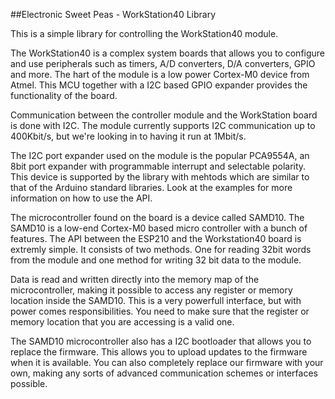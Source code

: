 ##Electronic Sweet Peas - WorkStation40 Library

This is a simple library for controlling the WorkStation40 module.

The WorkStation40 is a complex system boards that allows you to configure and use peripherals such as timers, A/D converters, D/A converters, GPIO and more. The hart of the module is a low power Cortex-M0 device from Atmel. This MCU together with a I2C based GPIO expander provides the functionality of the board. 

Communication between the controller module and the WorkStation board is done with I2C. The module currently supports I2C communication up to 400Kbit/s, but we're looking in to having it run at 1Mbit/s.

The I2C port expander used on the module is the popular PCA9554A, an 8bit port expander with programmable interrupt and selectable polarity. This device is supported by the library with mehtods which are similar to that of the Arduino standard libraries. Look at the examples for more information on how to use the API.

The microcontroller found on the board is a device called SAMD10. The SAMD10 is a low-end Cortex-M0 based micro controller with a bunch of features. The API between the ESP210 and the Workstation40 board is extremly simple. It consists of two methods. One for reading 32bit words from the module and one method for writing 32 bit data to the module.

Data is read and written directly into the memory map of the microcontroller, making it possible to access any register or memory location inside the SAMD10. This is a very powerfull interface, but with power comes responsibilities. You need to make sure that the register or memory location that you are accessing is a valid one.

The SAMD10 microcontroller also has a I2C bootloader that allows you to replace the firmware. This allows you to upload updates to the firmware when it is available. You can also completely replace our firmware with your own, making any sorts of advanced communication schemes or interfaces possible.
